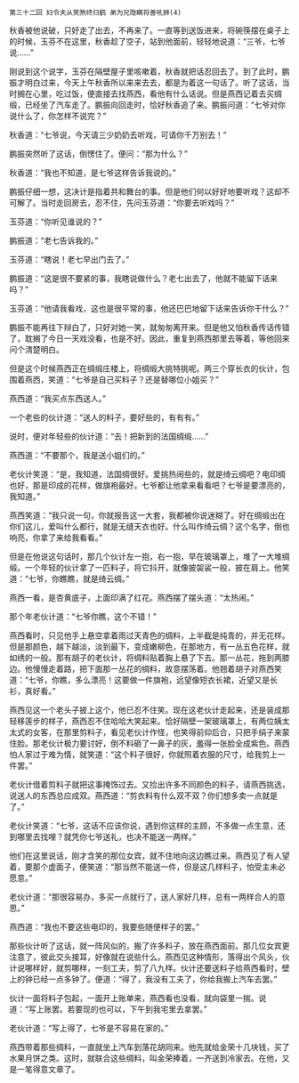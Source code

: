     第三十二回 妇令夫从笑煞终归鹤 弟为兄隐瞒将善吼狮(4) 

   秋香被他说破，只好走了出去，不再来了。一直等到送饭进来，将碗筷摆在桌子上的时候，玉芬不在这里，秋香趁了空子，站到他面前，轻轻地说道：“三爷，七爷说……”

   刚说到这个说字，玉芬在隔壁屋子里咳嗽着，秋香就把话忍回去了。到了此时，鹏振才明白过来，今天上午秋香所以来来去去，都是为着这一句话了。听了这话，当时搁在心里，吃过饭，便直接去找燕西，看他有什么话说。但是燕西记着去买绸缎，已经坐了汽车走了。鹏振向回走时，恰好秋香追了来。鹏振问道：“七爷对你说什么了，你怎样不说完？”

   秋香道：“七爷说，今天请三少奶奶去听戏，可请你千万别去！”

   鹏振突然听了这话，倒愣住了。便问：“那为什么？”

   秋香道：“我也不知道，是七爷这样告诉我说的。”

   鹏振仔细一想，这决计是指着共和舞台的事。但是他们何以好好地要听戏？这却不可解了。当时走回房去，忍不住，先问玉芬道：“你要去听戏吗？”

   玉芬道：“你听见谁说的？”

   鹏振道：“老七告诉我的。”

   玉芬道：“瞎说！老七早出门去了。”

   鹏振道：“这是很不要紧的事，我瞎说做什么？老七出去了，他就不能留下话来吗？”

   玉芬道：“他请我看戏，这也是很平常的事，他还巴巴地留下话来告诉你干什么？”

   鹏振不能再往下辩白了，只好对她一笑，就匆匆离开来。但是他又怕秋香传话传错了，耽搁了今日一天戏没看，也是不好。因此，重复到燕西那里去等着，等他回来问个清楚明白。

   但是这个时候燕西正在绸缎庄楼上，将绸缎大挑特挑呢。两三个穿长衣的伙计，包围着燕西，笑道：“七爷是自己买料子？还是替哪位小姐买？”

   燕西道：“我买点东西送人。”

   一个老些的伙计道：“送人的料子，要好些的，有有有。”

   说时，便对年轻些的伙计道：“去！把新到的法国绸缎……”

   燕西道：“不要那个，我是送小姐们的。”

   老伙计笑道：“是，我知道，法国绸很好。爱挑热闹些的，就是绮云绸吧？电印绸也好，那是印成的花样，做旗袍最好。七爷都让他拿来看看吧？七爷是要漂亮的，我知道。”

   燕西笑道：“我只说一句，你就报告这一大套，我都被你说迷糊了。好在绸缎出在你们这儿，爱叫什么都行，就是无缝天衣也好。什么叫作绮云绸？这个名字，倒也响亮，你拿了来给我看看。”

   但是在他说这句话时，那几个伙计左一抱，右一抱，早在玻璃罩上，堆了一大堆绸缎。一个年轻的伙计拿了一匹料子，将它抖开，就像披袈裟一般，披在肩上。他笑道：“七爷，你瞧瞧，就是绮云绸。”

   燕西一看，是杏黄底子，上面印满了红花。燕西摆了摆头道：“太热闹。”

   那个年老伙计道：“七爷你瞧，这个不错！”

   燕西看时，只见他手上悬空拿着雨过天青色的绸料，上半截是纯青的，并无花样。但是那颜色，越下越淡，淡到最下，变成嫩柳色，在那地方，有一丛五色花样，就如绣的一般。那有胡子的老伙计，将绸料贴着胸上悬了下去。那一丛花，拖到两膝边。他慢慢走着路，把下面那一丛花的绸料，故意摆荡着。他翘着胡子对燕西笑道：“七爷，你瞧，多么漂亮！这要做一件旗袍，远望像短衣长裙，近望又是长衫，真好看。”

   燕西见这一个老头子披上这个，他已忍不住笑。现在这老伙计走起来，还是装成那轻移莲步的样子，燕西忍不住哈哈大笑起来。恰好隔壁一架玻璃罩上，有两位姨太太式的女客，在那里剪料子，看见老伙计作怪，也笑得前仰后合，只把手绢子来蒙住脸。那老伙计极力要讨好，倒不料砸了一鼻子的灰，羞得一张脸全成紫色。燕西怕人家过于难为情，就笑道：“这个料子很好，你就照着衣服的尺寸，给我剪上一件罢。”

   老伙计借着剪料子就把这事掩饰过去。又捡出许多不同颜色的料子，请燕西挑选，说送人的东西总应成双。燕西道：“剪衣料有什么双不双？你们想多卖一点就是了。”

   老伙计笑道：“七爷，这话不应该你说，遇到你这样的主顾，不多做一点生意，还到哪里去找哩？就凭你七爷送礼，也决不能送一两样。”

   他们在这里说话，刚才含笑的那位女宾，就不住地向这边瞧过来。燕西见了有人望着，要那个虚面子，便笑道：“那当然不能送一件，但是这几样料子，怕受主未必愿意。”

   老伙计道：“那很容易办，多买一点就行了，送人家好几样，总有一两样合人的意思。”

   燕西道：“我也不要这些电印的，我要些随便样子的罢。”

   那些伙计听了这话，就一阵风似的，搬了许多料子，放在燕西面前。那几位女宾更注意了，彼此交头接耳，好像就在说些什么。燕西见这种情形，落得出个风头，伙计说哪样好，就剪哪样，一刻工夫，剪了八九样。伙计还要送料子给燕西看时，壁上的钟已经一点多钟了。便道：“得了，我没有工夫了，你给我搬上汽车去罢。”

   伙计一面将料子包起，一面开上账单来，燕西看也没看，就向袋里一揣。说道：“写上账罢。若要现的也可以，下午到我宅里去拿罢。”

   老伙计道：“写上得了，七爷是不容易在家的。”

   燕西带着那些绸料，一直就坐上汽车到落花胡同来。他先就给金荣十几块钱，买了水果月饼之类。这时，就联合这些绸料，叫金荣捧着，一齐送到冷家去。在他，又是一笔得意文章了。


